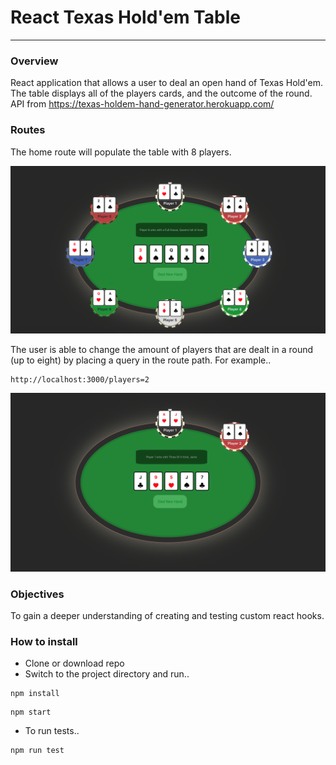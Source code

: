 # React Texas Hold'em Table

---

### Overview

React application that allows a user to deal an open hand of Texas Hold'em. The table displays all of the players cards, and the outcome of the round.
API from https://texas-holdem-hand-generator.herokuapp.com/

### Routes

The home route will populate the table with 8 players.

<img src="./public/Screenshot1.png" width=600 a>

The user is able to change the amount of players that are dealt in a round (up to eight) by placing a query in the route path. For example..

```
http://localhost:3000/players=2
```

<img src="./public/Screenshot2.png" width=600 a>

### Objectives

To gain a deeper understanding of creating and testing custom react hooks.

### How to install

- Clone or download repo
- Switch to the project directory and run..

```
npm install
```

```
npm start
```

- To run tests..

```
npm run test
```
